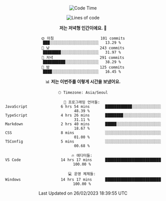 <div align="center">

<br />

 <!--START_SECTION:waka-->
![Code Time](http://img.shields.io/badge/Code%20Time-307%20hrs%202%20mins-blue)

![Lines of code](https://img.shields.io/badge/%EC%A0%80%EB%8A%94%20%EC%97%AC%ED%83%9C%EA%B9%8C%EC%A7%80%20-1.3%20million%20%EC%A4%84%EC%9D%98%20%EC%BD%94%EB%93%9C%EB%A5%BC%20%EC%9E%91%EC%84%B1%ED%96%88%EC%96%B4%EC%9A%94.-blue)

**저는 저녁형 인간이에요. 🦉** 

```text
🌞 아침                     101 commits         ███░░░░░░░░░░░░░░░░░░░░░░   13.29 % 
🌆 낮　                     243 commits         ████████░░░░░░░░░░░░░░░░░   31.97 % 
🌃 저녁                     291 commits         ██████████░░░░░░░░░░░░░░░   38.29 % 
🌙 밤　                     125 commits         ████░░░░░░░░░░░░░░░░░░░░░   16.45 % 
```


📊 **저는 이번주를 이렇게 시간을 보냈어요.** 

```text
🕑︎ Timezone: Asia/Seoul

💬 프로그래밍 언어들: 
JavaScript               6 hrs 54 mins       ████████████░░░░░░░░░░░░░   48.39 % 
TypeScript               4 hrs 26 mins       ████████░░░░░░░░░░░░░░░░░   31.11 % 
Markdown                 2 hrs 40 mins       █████░░░░░░░░░░░░░░░░░░░░   18.67 % 
CSS                      8 mins              ░░░░░░░░░░░░░░░░░░░░░░░░░   01.00 % 
TSConfig                 5 mins              ░░░░░░░░░░░░░░░░░░░░░░░░░   00.68 % 

🔥 에디터들: 
VS Code                  14 hrs 17 mins      █████████████████████████   100.00 % 

💻 운영 체제들: 
Windows                  14 hrs 17 mins      █████████████████████████   100.00 % 
```


 Last Updated on 26/02/2023 18:39:55 UTC
<!--END_SECTION:waka-->

</div>
